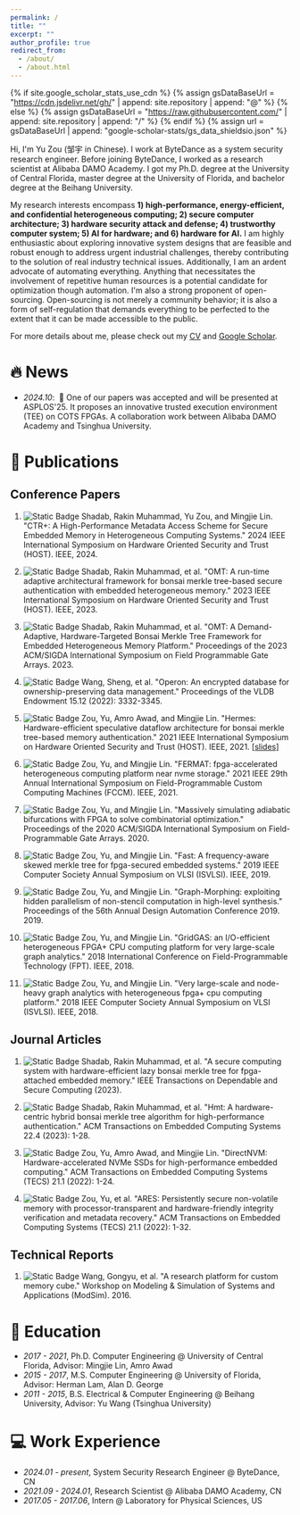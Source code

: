 ```yaml
---
permalink: /
title: ""
excerpt: ""
author_profile: true
redirect_from:
  - /about/
  - /about.html
---
```


{% if site.google_scholar_stats_use_cdn %}
{% assign gsDataBaseUrl = "https://cdn.jsdelivr.net/gh/" | append: site.repository | append: "@" %}
{% else %}
{% assign gsDataBaseUrl = "https://raw.githubusercontent.com/" | append: site.repository | append: "/" %}
{% endif %}
{% assign url = gsDataBaseUrl | append: "google-scholar-stats/gs_data_shieldsio.json" %}

<span class='anchor' id='about-me'></span>

Hi, I'm Yu Zou (邹宇 in Chinese). I work at ByteDance as a system security research engineer.
Before joining ByteDance, I worked as a research scientist
at Alibaba DAMO Academy.
I got my Ph.D. degree at the University of Central Florida, master degree at the University of Florida,
and bachelor degree at the Beihang University.

My research interests encompass
**1) high-performance, energy-efficient, and confidential
heterogeneous
computing; 2) secure computer architecture; 3) hardware security attack and defense; 4) trustworthy computer system; 5) AI for hardware; and 6) hardware for AI.**
I am highly enthusiastic about exploring innovative system
designs that are feasible and robust enough
to address urgent industrial challenges, thereby contributing to the solution of real industry
technical issues.
Additionally, I am an ardent advocate of automating everything.
Anything that necessitates the involvement of repetitive human resources is a potential candidate
for optimization though automation.
I'm also a strong proponent of open-sourcing. Open-sourcing is not merely a community behavior;
it is also a form of self-regulation that demands everything to
be perfected to the extent that
it can be made accessible to the public.

For more details about me, please check out my
[CV](../assets/YuZou_Academic_CV_20250224.pdf) and
[Google Scholar](https://scholar.google.com/citations?hl=en&user=PnFDtw4AAAAJ).

# 🔥 News

- _2024.10_: &nbsp;🎉 One of our papers was accepted and will be presented at ASPLOS'25. It proposes an innovative trusted execution environment (TEE) on COTS FPGAs. A collaboration work between Alibaba DAMO Academy and Tsinghua University.

# 📝 Publications

## Conference Papers

1. ![Static Badge](https://img.shields.io/badge/HOST-2024-blue) Shadab, Rakin Muhammad, Yu Zou, and Mingjie Lin. "CTR+: A High-Performance Metadata Access Scheme for Secure Embedded Memory in Heterogeneous Computing Systems." 2024 IEEE International Symposium on Hardware Oriented Security and Trust (HOST). IEEE, 2024.

2. ![Static Badge](https://img.shields.io/badge/HOST-2023-blue) Shadab, Rakin Muhammad, et al. "OMT: A run-time adaptive architectural framework for bonsai merkle tree-based secure authentication with embedded heterogeneous memory." 2023 IEEE International Symposium on Hardware Oriented Security and Trust (HOST). IEEE, 2023.

3. ![Static Badge](https://img.shields.io/badge/FPGA-2023-blue) Shadab, Rakin Muhammad, et al. "OMT: A Demand-Adaptive, Hardware-Targeted Bonsai Merkle Tree Framework for Embedded Heterogeneous Memory Platform." Proceedings of the 2023 ACM/SIGDA International Symposium on Field Programmable Gate Arrays. 2023.

4. ![Static Badge](https://img.shields.io/badge/VLDB-2022-blue) Wang, Sheng, et al. "Operon: An encrypted database for ownership-preserving data management." Proceedings of the VLDB Endowment 15.12 (2022): 3332-3345.

5. ![Static Badge](https://img.shields.io/badge/HOST-2021-blue) Zou, Yu, Amro Awad, and Mingjie Lin. "Hermes: Hardware-efficient speculative dataflow architecture for bonsai merkle tree-based memory authentication." 2021 IEEE International Symposium on Hardware Oriented Security and Trust (HOST). IEEE, 2021.
   [\[slides\]](https://docs.google.com/presentation/d/1r9oedgGqS8LJf1bSxom_2GIhe8eQ2NEL/edit#slide=id.p1)

6. ![Static Badge](https://img.shields.io/badge/FCCM-2021-blue) Zou, Yu, and Mingjie Lin. "FERMAT: fpga-accelerated heterogeneous computing platform near nvme storage." 2021 IEEE 29th Annual International Symposium on Field-Programmable Custom Computing Machines (FCCM). IEEE, 2021.

7. ![Static Badge](https://img.shields.io/badge/FPGA-2020-blue) Zou, Yu, and Mingjie Lin. "Massively simulating adiabatic bifurcations with FPGA to solve combinatorial optimization." Proceedings of the 2020 ACM/SIGDA International Symposium on Field-Programmable Gate Arrays. 2020.

8. ![Static Badge](https://img.shields.io/badge/ISVLSI-2019-blue) Zou, Yu, and Mingjie Lin. "Fast: A frequency-aware skewed merkle tree for fpga-secured embedded systems." 2019 IEEE Computer Society Annual Symposium on VLSI (ISVLSI). IEEE, 2019.

9. ![Static Badge](https://img.shields.io/badge/DAC-2019-blue) Zou, Yu, and Mingjie Lin. "Graph-Morphing: exploiting hidden parallelism of non-stencil computation in high-level synthesis." Proceedings of the 56th Annual Design Automation Conference 2019. 2019.

10. ![Static Badge](https://img.shields.io/badge/FPT-2018-blue) Zou, Yu, and Mingjie Lin. "GridGAS: an I/O-efficient heterogeneous FPGA+ CPU computing platform for very large-scale graph analytics." 2018 International Conference on Field-Programmable Technology (FPT). IEEE, 2018.

11. ![Static Badge](https://img.shields.io/badge/ISVLSI-2018-blue) Zou, Yu, and Mingjie Lin. "Very large-scale and node-heavy graph analytics with heterogeneous fpga+ cpu computing platform." 2018 IEEE Computer Society Annual Symposium on VLSI (ISVLSI). IEEE, 2018.

## Journal Articles

1. ![Static Badge](https://img.shields.io/badge/TDSC-2023-red) Shadab, Rakin Muhammad, et al. "A secure computing system with hardware-efficient lazy bonsai merkle tree for fpga-attached embedded memory." IEEE Transactions on Dependable and Secure Computing (2023).

2. ![Static Badge](https://img.shields.io/badge/TECS-2023-red) Shadab, Rakin Muhammad, et al. "Hmt: A hardware-centric hybrid bonsai merkle tree algorithm for high-performance authentication." ACM Transactions on Embedded Computing Systems 22.4 (2023): 1-28.

3. ![Static Badge](https://img.shields.io/badge/TECS-2021-red) Zou, Yu, Amro Awad, and Mingjie Lin. "DirectNVM: Hardware-accelerated NVMe SSDs for high-performance embedded computing." ACM Transactions on Embedded Computing Systems (TECS) 21.1 (2022): 1-24.

4. ![Static Badge](https://img.shields.io/badge/TECS-2021-red) Zou, Yu, et al. "ARES: Persistently secure non-volatile memory with processor-transparent and hardware-friendly integrity verification and metadata recovery." ACM Transactions on Embedded Computing Systems (TECS) 21.1 (2022): 1-32.

## Technical Reports

1. ![Static Badge](https://img.shields.io/badge/ModSim-2016-purple) Wang, Gongyu, et al. "A research platform for custom memory cube." Workshop on Modeling & Simulation of Systems and Applications (ModSim). 2016.

<!-- # 🎖 Honors and Awards
- *2021.10* Lorem ipsum dolor sit amet, consectetur adipiscing elit. Vivamus ornare aliquet ipsum, ac tempus justo dapibus sit amet.
- *2021.09* Lorem ipsum dolor sit amet, consectetur adipiscing elit. Vivamus ornare aliquet ipsum, ac tempus justo dapibus sit amet.  -->

# 📖 Education

- _2017 - 2021_, Ph.D. Computer Engineering @ University of Central Florida, Advisor: Mingjie Lin, Amro Awad
- _2015 - 2017_, M.S. Computer Engineering @ University of Florida, Advisor: Herman Lam, Alan D. George
- _2011 - 2015_, B.S. Electrical & Computer Engineering @ Beihang University, Advisor: Yu Wang (Tsinghua University)

<!-- # 💬 Invited Talks
- *2021.06*, Lorem ipsum dolor sit amet, consectetur adipiscing elit. Vivamus ornare aliquet ipsum, ac tempus justo dapibus sit amet.
- *2021.03*, Lorem ipsum dolor sit amet, consectetur adipiscing elit. Vivamus ornare aliquet ipsum, ac tempus justo dapibus sit amet.  \| [\[video\]](https://github.com/) -->

# 💻 Work Experience

- _2024.01 - present_, System Security Research Engineer @ ByteDance, CN
- _2021.09 - 2024.01_, Research Scientist @ Alibaba DAMO Academy, CN
- _2017.05 - 2017.06_, Intern @ Laboratory for Physical Sciences, US

